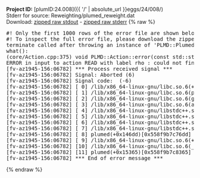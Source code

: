**Project ID:** [plumID:24.008]({{ '/' | absolute_url }}eggs/24/008/)  
Stderr for source:  Reweighting/plumed_reweight.dat   
Download: [zipped raw stdout](plumed_reweight.dat.plumed.stdout.txt.zip) - [zipped raw stderr](plumed_reweight.dat.plumed.stderr.txt.zip) 
{% raw %}
<pre>
#! Only the first 1000 rows of the error file are shown below
#! To inspect the full error file, please download the zipped raw stderr file above
terminate called after throwing an instance of 'PLMD::Plumed::ExceptionError'
what():
(core/Action.cpp:375) void PLMD::Action::error(const std::string&) const
ERROR in input to action READ with label rho : could not find file named rtp_coord.dat
[fv-az1945-156:06782] *** Process received signal ***
[fv-az1945-156:06782] Signal: Aborted (6)
[fv-az1945-156:06782] Signal code:  (-6)
[fv-az1945-156:06782] [ 0] /lib/x86_64-linux-gnu/libc.so.6(+0x45330)[0x7fac9e245330]
[fv-az1945-156:06782] [ 1] /lib/x86_64-linux-gnu/libc.so.6(pthread_kill+0x11c)[0x7fac9e29eb2c]
[fv-az1945-156:06782] [ 2] /lib/x86_64-linux-gnu/libc.so.6(gsignal+0x1e)[0x7fac9e24527e]
[fv-az1945-156:06782] [ 3] /lib/x86_64-linux-gnu/libc.so.6(abort+0xdf)[0x7fac9e2288ff]
[fv-az1945-156:06782] [ 4] /lib/x86_64-linux-gnu/libstdc++.so.6(+0xa5ff5)[0x7fac9e6a5ff5]
[fv-az1945-156:06782] [ 5] /lib/x86_64-linux-gnu/libstdc++.so.6(+0xbb0da)[0x7fac9e6bb0da]
[fv-az1945-156:06782] [ 6] /lib/x86_64-linux-gnu/libstdc++.so.6(_ZSt10unexpectedv+0x0)[0x7fac9e6a5a55]
[fv-az1945-156:06782] [ 7] /lib/x86_64-linux-gnu/libstdc++.so.6(+0xa5a6f)[0x7fac9e6a5a6f]
[fv-az1945-156:06782] [ 8] plumed(+0x146dd)[0x558f9b7c76dd]
[fv-az1945-156:06782] [ 9] /lib/x86_64-linux-gnu/libc.so.6(+0x2a1ca)[0x7fac9e22a1ca]
[fv-az1945-156:06782] [10] /lib/x86_64-linux-gnu/libc.so.6(__libc_start_main+0x8b)[0x7fac9e22a28b]
[fv-az1945-156:06782] [11] plumed(+0x15365)[0x558f9b7c8365]
[fv-az1945-156:06782] *** End of error message ***
</pre>
{% endraw %}
